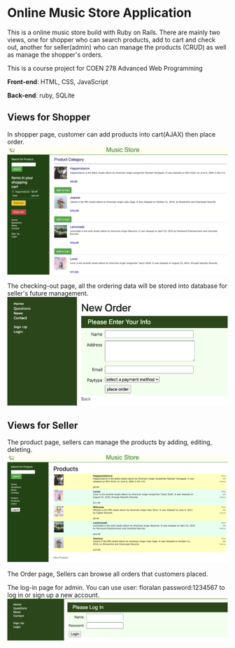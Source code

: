# Online Music Store Application

This is a online music store build with Ruby on Rails. There are mainly two views, one for shopper who can
search products, add to cart and check out, another for seller(admin) who can manage the products (CRUD)
as well as manage the shopper's orders.<p>
This is a course project for COEN 278 Advanced Web Programming 

**Front-end**: HTML, CSS, JavaScript <p>
**Back-end**: ruby, SQLite

## Views for Shopper
In shopper page, customer can add products into cart(AJAX) then place order. 
![](pics/shopper.png)

The checking-out page, all the ordering data will be stored into database for seller's future management.
![](pics/placeOrder.png)

## Views for Seller
The product page, sellers can manage the products by adding, editing, deleting.
![](pics/product.png)

The Order page, Sellers can browse all orders that customers placed.


The log-in page for admin. You can use user: floralan password:1234567 to log in or sign up a new account. 
![](pics/log-in.png)
